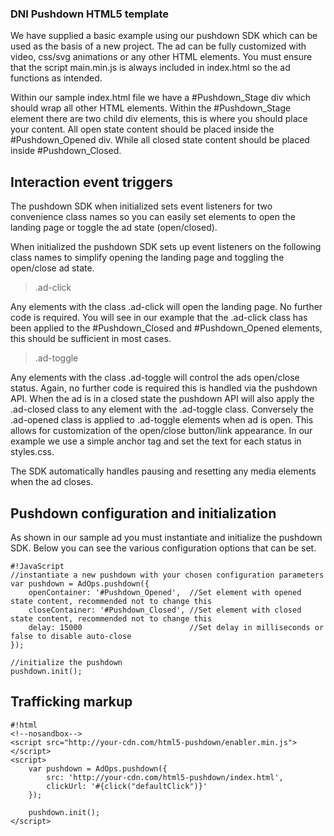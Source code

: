 ### DNI Pushdown HTML5 template

We have supplied a basic example using our pushdown SDK which can be used as the basis of a new project. The ad can be fully customized with video, css/svg animations or any other HTML elements. You must ensure that the script main.min.js is always included in index.html so the ad functions as intended.

Within our sample index.html file we have a #Pushdown_Stage div which should wrap all other HTML elements. Within the #Pushdown_Stage element there are two child div elements, this is where you should place your content. All  open state content should be placed inside the #Pushdown_Opened  div. While all closed state content should be placed inside #Pushdown_Closed.

## Interaction event triggers

The pushdown SDK when initialized sets event listeners for two convenience class names so you can easily set elements to open the landing page or toggle the ad state (open/closed).

When initialized the pushdown SDK sets up event listeners on the following class names to simplify opening the landing page and toggling the open/close ad state.

> .ad-click

Any elements with the class .ad-click will open the landing page. No further code is required. You will see in our example that the .ad-click class has been applied to the #Pushdown_Closed and #Pushdown_Opened elements, this should be sufficient in most cases.
> .ad-toggle

Any elements with the class .ad-toggle will control the ads open/close status. Again, no further code is required this is handled via the pushdown API. When the ad is in a closed state the pushdown API will also apply the .ad-closed class to any element with the .ad-toggle class. Conversely the .ad-opened class is applied to .ad-toggle elements when ad is open. This allows for customization of the open/close button/link appearance. In our example we use a simple anchor tag and set the text for each status in styles.css.

The SDK automatically handles pausing and resetting any media elements when the ad closes.

## Pushdown configuration and initialization

As shown in our sample ad you must instantiate and initialize the pushdown SDK. Below you can see the various configuration options that can be set.

```
#!JavaScript
//instantiate a new pushdown with your chosen configuration parameters
var pushdown = AdOps.pushdown({
    openContainer: '#Pushdown_Opened',  //Set element with opened state content, recommended not to change this
    closeContainer: '#Pushdown_Closed', //Set element with closed state content, recommended not to change this
    delay: 15000                        //Set delay in milliseconds or false to disable auto-close
});

//initialize the pushdown
pushdown.init();

```  

## Trafficking markup                 

```
#!html   
<!--nosandbox-->
<script src="http://your-cdn.com/html5-pushdown/enabler.min.js"></script>
<script>
    var pushdown = AdOps.pushdown({
        src: 'http://your-cdn.com/html5-pushdown/index.html',
        clickUrl: '#{click("defaultClick")}'
    });

    pushdown.init();
</script>
```
